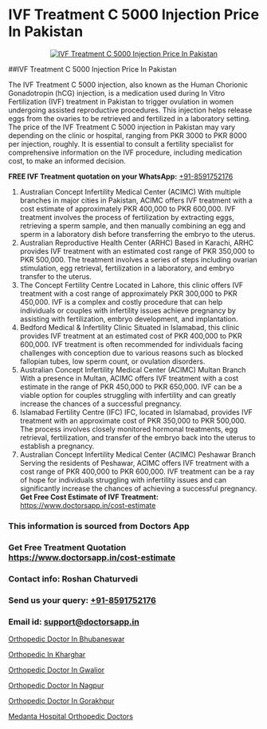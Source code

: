 # IVF Treatment C 5000 Injection Price In Pakistan

<p align="center">
  <a href="https://doctorsapp.in/treatment/ivf-treatment">
    <img src="https://doctorsapp.co.in/uploads/treatment_image/ICSI.jpg" alt="IVF Treatment C 5000 Injection Price In Pakistan">
  </a>
</p>
##IVF Treatment C 5000 Injection Price In Pakistan

The IVF Treatment C 5000 injection, also known as the Human Chorionic Gonadotropin (hCG) injection, is a medication used during In Vitro Fertilization (IVF) treatment in Pakistan to trigger ovulation in women undergoing assisted reproductive procedures. This injection helps release eggs from the ovaries to be retrieved and fertilized in a laboratory setting. The price of the IVF Treatment C 5000 injection in Pakistan may vary depending on the clinic or hospital, ranging from PKR 3000 to PKR 8000 per injection, roughly. It is essential to consult a fertility specialist for comprehensive information on the IVF procedure, including medication cost, to make an informed decision.

**FREE IVF Treatment quotation on your WhatsApp:**  [+91-8591752176](https://api.whatsapp.com/send?phone=8591752176)

1) Australian Concept Infertility Medical Center (ACIMC)   With multiple branches in major cities in Pakistan, ACIMC offers IVF treatment with a cost estimate of approximately PKR 400,000 to PKR 600,000. IVF treatment involves the process of fertilization by extracting eggs, retrieving a sperm sample, and then manually combining an egg and sperm in a laboratory dish before transferring the embryo to the uterus.
2) Australian Reproductive Health Center (ARHC)   Based in Karachi, ARHC provides IVF treatment with an estimated cost range of PKR 350,000 to PKR 500,000. The treatment involves a series of steps including ovarian stimulation, egg retrieval, fertilization in a laboratory, and embryo transfer to the uterus.
3) The Concept Fertility Centre   Located in Lahore, this clinic offers IVF treatment with a cost range of approximately PKR 300,000 to PKR 450,000. IVF is a complex and costly procedure that can help individuals or couples with infertility issues achieve pregnancy by assisting with fertilization, embryo development, and implantation.
4) Bedford Medical & Infertility Clinic   Situated in Islamabad, this clinic provides IVF treatment at an estimated cost of PKR 400,000 to PKR 600,000. IVF treatment is often recommended for individuals facing challenges with conception due to various reasons such as blocked fallopian tubes, low sperm count, or ovulation disorders.
5) Australian Concept Infertility Medical Center (ACIMC)   Multan Branch   With a presence in Multan, ACIMC offers IVF treatment with a cost estimate in the range of PKR 450,000 to PKR 650,000. IVF can be a viable option for couples struggling with infertility and can greatly increase the chances of a successful pregnancy.
6) Islamabad Fertility Centre (IFC)   IFC, located in Islamabad, provides IVF treatment with an approximate cost of PKR 350,000 to PKR 500,000. The process involves closely monitored hormonal treatments, egg retrieval, fertilization, and transfer of the embryo back into the uterus to establish a pregnancy.
7) Australian Concept Infertility Medical Center (ACIMC)   Peshawar Branch   Serving the residents of Peshawar, ACIMC offers IVF treatment with a cost range of PKR 400,000 to PKR 600,000. IVF treatment can be a ray of hope for individuals struggling with infertility issues and can significantly increase the chances of achieving a successful pregnancy.
**Get Free Cost Estimate of IVF Treatment:** https://www.doctorsapp.in/cost-estimate

### This information is sourced from Doctors App 
### Get Free Treatment Quotation https://www.doctorsapp.in/cost-estimate
### Contact info: Roshan Chaturvedi 
### Send us your query: [+91-8591752176](https://api.whatsapp.com/send?phone=8591752176) 
### Email id: support@doctorsapp.in

[Orthopedic Doctor In Bhubaneswar](https://www.linkedin.com/pulse/orthopedic-doctor-bhubaneswar-doctorsapp-dhaka-b0pre?trackingId=kXhje33UNWnFkqsYm4s8LA%3D%3D&lipi=urn%3Ali%3Apage%3Ad_flagship3_company_admin%3Bo%2BosOGJBSO63YocmsfjAZA%3D%3D)

[Orthopedic In Kharghar](https://www.linkedin.com/pulse/orthopedic-kharghar-doctorsapp-rajshahi-zukve?trackingId=sgjMxPLQTsClxBsHX4OK8A%3D%3D&lipi=urn%3Ali%3Apage%3Ad_flagship3_company_admin%3BtGKQvLKET%2FOkWlJl4W0MBA%3D%3D)

[Orthopedic Doctor In Gwalior](https://medium.com/@vimalrana22/orthopedic-doctor-in-gwalior-db56315fa585)

[Orthopedic Doctor In Nagpur](https://medium.com/@vimalrana22/orthopedic-doctor-in-nagpur-fb86f7f294aa)

[Orthopedic Doctor In Gorakhpur](https://doctors-apps.github.io/doctorsapp/orthopedic-doctor-in-gorakhpur)

[Medanta Hospital Orthopedic Doctors](https://doctors-apps.github.io/doctorsapp/medanta-hospital-orthopedic-doctors)

